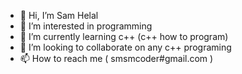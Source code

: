 - 👋 Hi, I’m Sam Helal
- 👀 I’m interested in programming
- 🌱 I’m currently learning c++ (c++ how to program)
- 💞️ I’m looking to collaborate on any c++ programing
- 📫 How to reach me ( smsmcoder#gmail.com )

<!---
samhelal/samhelal is a ✨ special ✨ repository because its `README.md` (this file) appears on your GitHub profile.
You can click the Preview link to take a look at your changes.
--->

